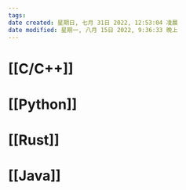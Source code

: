 ```yaml
---
tags: 
date created: 星期日, 七月 31日 2022, 12:53:04 凌晨
date modified: 星期一, 八月 15日 2022, 9:36:33 晚上
---
```

# [[C/C++]]

# [[Python]]

# [[Rust]]

# [[Java]]

